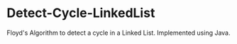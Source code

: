 # Detect-Cycle-LinkedList
Floyd's Algorithm to detect a cycle in a Linked List. Implemented using Java.

